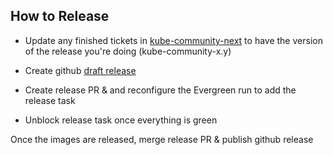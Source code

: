 
## How to Release

* Update any finished tickets in [kube-community-next](https://jira.mongodb.org/browse/CLOUDP-66666?jql=project%20%3D%20CLOUDP%20AND%20component%20%3D%20%22Kubernetes%20Community%22%20%20AND%20status%20in%20(Resolved%2C%20Closed)%20and%20fixVersion%3D%20kube-community-next%20%20ORDER%20BY%20resolved) to have the version of the release you're doing (kube-community-x.y)

* Create github [draft release](https://github.com/mongodb/mongodb-kubernetes-operator/releases/new)

* Create release PR & and reconfigure the Evergreen run to add the release task

* Unblock release task once everything is green

Once the images are released, merge release PR & publish github release